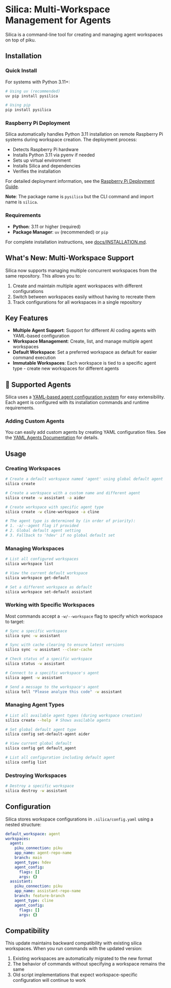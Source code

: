 # Silica: Multi-Workspace Management for Agents

Silica is a command-line tool for creating and managing agent workspaces on top of piku.

## Installation

### Quick Install

For systems with Python 3.11+:

```bash
# Using uv (recommended)
uv pip install pysilica

# Using pip
pip install pysilica
```

### Raspberry Pi Deployment

Silica automatically handles Python 3.11 installation on remote Raspberry Pi systems during workspace creation. The deployment process:

- Detects Raspberry Pi hardware
- Installs Python 3.11 via pyenv if needed
- Sets up virtual environment
- Installs Silica and dependencies
- Verifies the installation

For detailed deployment information, see the [Raspberry Pi Deployment Guide](docs/RASPBERRY_PI_DEPLOYMENT.md).

**Note**: The package name is `pysilica` but the CLI command and import name is `silica`.

### Requirements

- **Python**: 3.11 or higher (required)
- **Package Manager**: `uv` (recommended) or `pip`

For complete installation instructions, see [docs/INSTALLATION.md](docs/INSTALLATION.md).

## What's New: Multi-Workspace Support

Silica now supports managing multiple concurrent workspaces from the same repository. This allows you to:

1. Create and maintain multiple agent workspaces with different configurations
2. Switch between workspaces easily without having to recreate them
3. Track configurations for all workspaces in a single repository

## Key Features

- **Multiple Agent Support**: Support for different AI coding agents with YAML-based configuration
- **Workspace Management**: Create, list, and manage multiple agent workspaces
- **Default Workspace**: Set a preferred workspace as default for easier command execution
- **Immutable Workspaces**: Each workspace is tied to a specific agent type - create new workspaces for different agents

## 🤖 Supported Agents

Silica uses a [YAML-based agent configuration system](docs/YAML_AGENTS.md) for easy extensibility. Each agent is configured with its installation commands and runtime requirements.

### Adding Custom Agents

You can easily add custom agents by creating YAML configuration files. See the [YAML Agents Documentation](docs/YAML_AGENTS.md) for details.

## Usage

### Creating Workspaces

```bash
# Create a default workspace named 'agent' using global default agent
silica create

# Create a workspace with a custom name and different agent
silica create -w assistant -a aider

# Create workspace with specific agent type
silica create -w cline-workspace -a cline

# The agent type is determined by (in order of priority):
# 1. -a/--agent flag if provided
# 2. Global default agent setting
# 3. Fallback to 'hdev' if no global default set
```

### Managing Workspaces

```bash
# List all configured workspaces
silica workspace list

# View the current default workspace
silica workspace get-default

# Set a different workspace as default
silica workspace set-default assistant
```

### Working with Specific Workspaces

Most commands accept a `-w/--workspace` flag to specify which workspace to target:

```bash
# Sync a specific workspace
silica sync -w assistant

# Sync with cache clearing to ensure latest versions
silica sync -w assistant --clear-cache

# Check status of a specific workspace
silica status -w assistant

# Connect to a specific workspace's agent
silica agent -w assistant

# Send a message to the workspace's agent
silica tell "Please analyze this code" -w assistant
```

### Managing Agent Types

```bash
# List all available agent types (during workspace creation)
silica create --help  # Shows available agents

# Set global default agent type
silica config set-default-agent aider

# View current global default
silica config get default_agent

# List all configuration including default agent
silica config list
```

### Destroying Workspaces

```bash
# Destroy a specific workspace
silica destroy -w assistant
```

## Configuration

Silica stores workspace configurations in `.silica/config.yaml` using a nested structure:

```yaml
default_workspace: agent
workspaces:
  agent:
    piku_connection: piku
    app_name: agent-repo-name
    branch: main
    agent_type: hdev
    agent_config:
      flags: []
      args: {}
  assistant:
    piku_connection: piku
    app_name: assistant-repo-name
    branch: feature-branch
    agent_type: cline
    agent_config:
      flags: []
      args: {}
```

## Compatibility

This update maintains backward compatibility with existing silica workspaces. When you run commands with the updated version:

1. Existing workspaces are automatically migrated to the new format
2. The behavior of commands without specifying a workspace remains the same
3. Old script implementations that expect workspace-specific configuration will continue to work